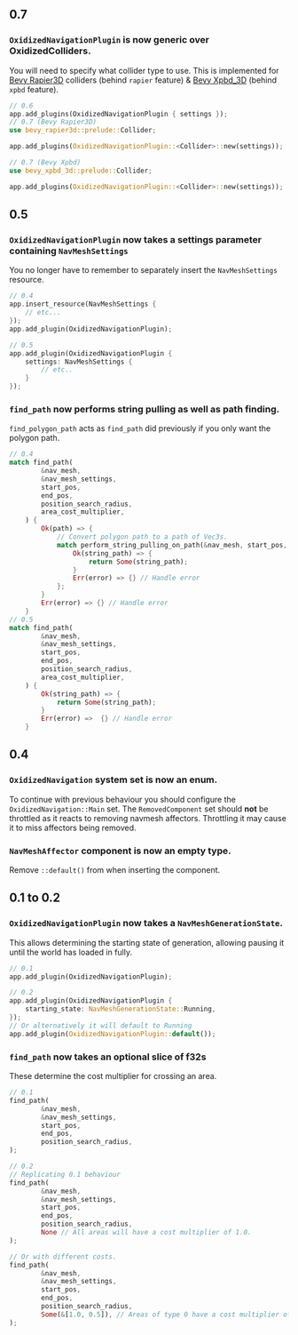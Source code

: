 ## 0.7

### ``OxidizedNavigationPlugin`` is now generic over OxidizedColliders.

You will need to specify what collider type to use. This is implemented for [Bevy Rapier3D](https://crates.io/crates/bevy_rapier3d) colliders (behind ``rapier`` feature) & [Bevy Xpbd_3D](https://crates.io/crates/bevy_xpbd_3d) (behind ``xpbd`` feature).

```rust
// 0.6
app.add_plugins(OxidizedNavigationPlugin { settings });
// 0.7 (Bevy Rapier3D)
use bevy_rapier3d::prelude::Collider;

app.add_plugins(OxidizedNavigationPlugin::<Collider>::new(settings));

// 0.7 (Bevy Xpbd)
use bevy_xpbd_3d::prelude::Collider;

app.add_plugins(OxidizedNavigationPlugin::<Collider>::new(settings));
```

## 0.5

### ``OxidizedNavigationPlugin`` now takes a settings parameter containing ``NavMeshSettings``

You no longer have to remember to separately insert the ``NavMeshSettings`` resource.

```rust
// 0.4
app.insert_resource(NavMeshSettings {
    // etc...
});
app.add_plugin(OxidizedNavigationPlugin);

// 0.5
app.add_plugin(OxidizedNavigationPlugin {
    settings: NavMeshSettings {
        // etc..
    }
});
```


### ``find_path`` now performs string pulling as well as path finding.

``find_polygon_path`` acts as ``find_path`` did previously if you only want the polygon path.

```rust
// 0.4
match find_path(
        &nav_mesh,
        &nav_mesh_settings,
        start_pos,
        end_pos,
        position_search_radius,
        area_cost_multiplier,
    ) {
        Ok(path) => {
            // Convert polygon path to a path of Vec3s.
            match perform_string_pulling_on_path(&nav_mesh, start_pos, end_pos, &path) {
                Ok(string_path) => {
                    return Some(string_path);
                }
                Err(error) => {} // Handle error
            };
        }
        Err(error) => {} // Handle error
    }
// 0.5
match find_path(
        &nav_mesh,
        &nav_mesh_settings,
        start_pos,
        end_pos,
        position_search_radius,
        area_cost_multiplier,
    ) {
        Ok(string_path) => {
            return Some(string_path);
        }
        Err(error) =>  {} // Handle error
    }
```

## 0.4

### ``OxidizedNavigation`` system set is now an enum.

To continue with previous behaviour you should configure the ``OxidizedNavigation::Main`` set. The ``RemovedComponent`` set should **not** be throttled as it reacts to removing navmesh affectors. Throttling it may cause it to miss affectors being removed.

### ``NavMeshAffector`` component is now an empty type.

Remove ``::default()`` from when inserting the component.

## 0.1 to 0.2

### ``OxidizedNavigationPlugin`` now takes a ``NavMeshGenerationState``.
This allows determining the starting state of generation, allowing pausing it until the world has loaded in fully.

```rust
// 0.1
app.add_plugin(OxidizedNavigationPlugin);

// 0.2
app.add_plugin(OxidizedNavigationPlugin {
    starting_state: NavMeshGenerationState::Running,
});
// Or alternatively it will default to Running
app.add_plugin(OxidizedNavigationPlugin::default());
```

### ``find_path`` now takes an optional slice of f32s
These determine the cost multiplier for crossing an area.

```rust
// 0.1
find_path(
        &nav_mesh,
        &nav_mesh_settings,
        start_pos,
        end_pos,
        position_search_radius,
);

// 0.2
// Replicating 0.1 behaviour
find_path(
        &nav_mesh,
        &nav_mesh_settings,
        start_pos,
        end_pos,
        position_search_radius,
        None // All areas will have a cost multiplier of 1.0.
);

// Or with different costs.
find_path(
        &nav_mesh,
        &nav_mesh_settings,
        start_pos,
        end_pos,
        position_search_radius,
        Some(&[1.0, 0.5]), // Areas of type 0 have a cost multiplier of 1.0. Whilst areas of type 1 have a cost of 0.5. Type 1 areas will be considered cheaper to traverse. Any areas above type 1 will have a multiplier  of 1.0.
);
```
